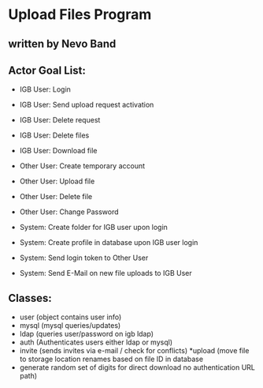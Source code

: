# Upload Files Program
## written by Nevo Band

## Actor Goal List:
* IGB User: Login
* IGB User: Send upload request activation
* IGB User: Delete request
* IGB User: Delete files
* IGB User: Download file

* Other User: Create temporary account
* Other User: Upload file
* Other User: Delete file
* Other User: Change Password

* System: Create folder for IGB user upon login
* System: Create profile in database upon IGB user login
* System: Send login token to Other User
* System: Send E-Mail on new file uploads to IGB User

## Classes:
* user (object contains user info)
* mysql (mysql queries/updates)
* ldap (queries user/password on igb ldap)
* auth (Authenticates users either ldap or mysql)
* invite (sends invites via e-mail / check for conflicts)
*upload (move file to storage location renames based on file ID in database
* generate random set of digits for direct download no authentication URL path)







